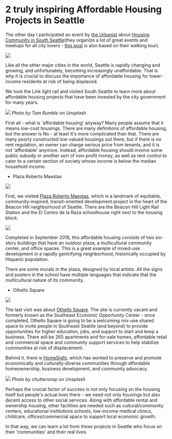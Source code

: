 
# 2 truly inspiring Affordable Housing Projects in Seattle

The other day I participated an event by [the Urbanist](https://www.theurbanist.org/) about [Housing Community in South Seattle](https://www.theurbanist.org/2018/08/07/building-community-in-southeast-seattle-tour-this-saturday/)(they organize a lot of great events and meetups for all city lovers - [this post](https://www.travelingcircusofurbanism.com/seattle/waterfrontdevelopment) is also based on their walking tour).

![](affordablehousing03.jpg)

Like all the other major cities in the world, Seattle is rapidly changing and growing, and unfortunately, becoming increasingly unaffordable. That is why it is crucial to discuss the importance of affordable housing for lower-income residents at risk of being displaced.

We took the Link light rail and visited South Seattle to learn more about affordable housing projects that have been invested by the city government for many years.

![](affordablehousing00.jpg)
*Photo by Tom Rumble on Unsplash*

First all - what is 'affordable housing' anyway? Many people assume that it means low-cost housings. There are many definitions of affordable housing, but the answer is No - at least it's more complicated than that. There are many poorly constructed low-valued housings out there, but if there is no rent regulation, an owner can charge serious price from tenants, and it is not 'affordable' anymore. Instead, affordable housing should involve some public subsidy or another sort of non-profit money, as well as rent control to cater to a certain section of society whose income is below the median household income.

- Plaza Roberto Maestas

![](affordablehousing01.jpg)

First, we visited [Plaza Roberto Maestas](http://beacondevgroup.com/locations/plaza-roberto-maestas/), which is a landmark of equitable, community-inspired, transit-oriented development project in the heart of the Beacon Hill neighborhood of Seattle. There are the Beacon Hill Light Rail Station and the El Centro de la Raza schoolhouse right next to the housing block.

![](affordablehousing02.jpg)

Completed in September 2016, this affordable housing consists of two six-story buildings that have an outdoor plaza, a multicultural community center, and office spaces. This is a great example of mixed-use development in a rapidly gentrifying neighborhood, historically occupied by Hispanic population.

There are some murals in the plaza, designed by local artists. All the signs and posters in the school have multiple languages that indicate that the multicultural nature of its community.

- Othello Square

![](affordablehousing04.jpg)

The last visit was about [Othello Square](https://homesightwa.org/community-development/real-estate-development/othellosquare). The site is currently vacant and formerly known as the Southeast Economic Opportunity Center - once completed, Othello Square is going to be a welcoming mix-use shared space to invite people in Southeast Seattle (and beyond) to provide opportunities for higher education, jobs, and support to start and keep a business. There will be 265 apartments and for-sale homes, affordable retail and commercial space and community support services to help stabilize communities at risk of displacement.

Behind it, there is [HomeSight](https://homesightwa.org/), which has worked to preserve and promote economically and culturally-diverse communities through affordable homeownership, business development, and community advocacy.

![](chuttersnap-622242-unsplash.jpg)
*Photo by chuttersnap on Unsplash*

Perhaps the crucial factor of success is not only focusing on the housing itself but people's actual lives there - we need not only housings but also decent access to other social services. Along with affordable rental and ownership housing, other facilities are needed such as cultural/community centers, educational institutions schools, low-income medical clinics, childcare, offices/commercial space to support local economic growth.

In that way, we can learn a lot from these projects in Seattle who focus on their 'communities' and their real lives.
